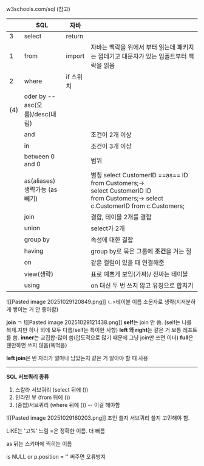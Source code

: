 w3schools.com/sql (참고)

|     | SQL                                | 자바     |                                                                                                                               |
| --- | ---------------------------------- | ------ | ----------------------------------------------------------------------------------------------------------------------------- |
| 3   | select                             | return |                                                                                                                               |
| 1   | from                               | import | 자바는 맥락을 위에서 부터 읽는데 패키지는 껍데기고 대문자가 있는 임폴트부터 맥락을 읽음                                                                             |
| 2   | where                              | if 스위치 |                                                                                                                               |
| (4) | oder by --asc(오름)/desc(내림)         |        |                                                                                                                               |
|     | and                                |        | 조건이 2개 이상                                                                                                                     |
|     | in                                 |        | 조건이 3개 이상                                                                                                                     |
|     | between 0 and 0                    |        | 범위                                                                                                                            |
|     | as(aliases) 생략가능           (as 빼기) |        | 별칭 select CustomerID ==as== ID from Customers;-> select CustomerID ID from Customers;-> select c.CustomerID from c.Customers; |
|     | join                               |        | 결합, 테이블 2개를 결합                                                                                                                |
|     | union                              |        | select가 2개                                                                                                                    |
|     | group by                           |        | 속성에 대한 결합                                                                                                                     |
|     | having                             |        | group by로 묶은 그룹에 **조건**을 거는 절                                                                                                 |
|     | on                                 |        | 같은 컬럼이 있을 때 연결해줌                                                                                                              |
|     | view(생략)                           |        | 표로 예쁘게 보임(가짜)/ 진짜는 테이블                                                                                                        |
|     | using                              |        | on 대신 두 번 쓰지 않고 유징으로 합치기                                                                                                      |
![[Pasted image 20251029120849.png]]
ㄴ>테이블 이름 소문자로 생략(지저분하게 쌓이는 거 안 좋아함)

**join** ㄱ
![[Pasted image 20251029121438.png]] **self**는 join 안 씀. (self는 나를 복제.지만 하나 외에 모두 다름/self는 특이한 사항)
**left 와 right**는 같은 거 보통 레프트를 씀.
**inner**는 교집합-많이 씀(압도적으로 많기 때문에 그냥 join만 쓰면 이너)
**full**은 웬만하면 쓰지 않음(욕먹음)

**left join**은 빈 자리가 얼마나 남았는지 같은 거 알아야 할 때 사용

---
**SQL 서브쿼리 종류**
1. 스칼라 서브쿼리  (select 뒤에 ())
2. 인라인 뷰          (from 뒤에 ())
3. (중첩)서브쿼리   (where 뒤에 ()) -- 이걸 해야함

![[Pasted image 20251029160203.png]]
조인 쓸지 서브쿼리 쓸지 고민해야 함.

 LIKE는  '고%' 느림
 =은 정확한 이름. 더 빠름

as 뒤는 스키마에 찍히는 이름

is NULL or p.position = '' 써주면 오류방지